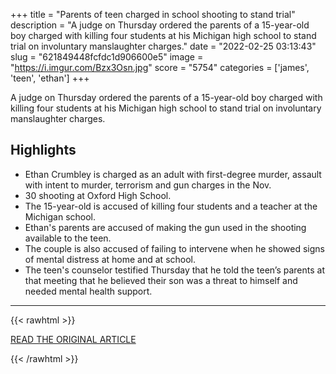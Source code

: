 +++
title = "Parents of teen charged in school shooting to stand trial"
description = "A judge on Thursday ordered the parents of a 15-year-old boy charged with killing four students at his Michigan high school to stand trial on involuntary manslaughter charges."
date = "2022-02-25 03:13:43"
slug = "621849448fcfdc1d906600e5"
image = "https://i.imgur.com/Bzx3Osn.jpg"
score = "5754"
categories = ['james', 'teen', 'ethan']
+++

A judge on Thursday ordered the parents of a 15-year-old boy charged with killing four students at his Michigan high school to stand trial on involuntary manslaughter charges.

## Highlights

- Ethan Crumbley is charged as an adult with first-degree murder, assault with intent to murder, terrorism and gun charges in the Nov.
- 30 shooting at Oxford High School.
- The 15-year-old is accused of killing four students and a teacher at the Michigan school.
- Ethan's parents are accused of making the gun used in the shooting available to the teen.
- The couple is also accused of failing to intervene when he showed signs of mental distress at home and at school.
- The teen's counselor testified Thursday that he told the teen’s parents at that meeting that he believed their son was a threat to himself and needed mental health support.

---

{{< rawhtml >}}
  <p class="article-category">
    <a target="_blank" href="https://apnews.com/article/oxford-high-school-shooting-education-violence-shootings-detroit-0391c6ea32f1fca20bec31f37a3f9b9c">READ THE ORIGINAL ARTICLE</a>
  </p>
{{< /rawhtml >}}
